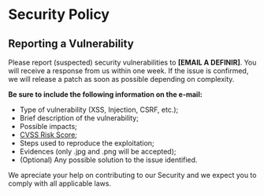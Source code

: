 # Security Policy

## Reporting a Vulnerability

Please report (suspected) security vulnerabilities to **[EMAIL A DEFINIR]**. You will receive a response from us within one week. If the issue is confirmed, we will release a patch as soon as possible depending on complexity.

**Be sure to include the following information on the e-mail:**
* Type of vulnerability (XSS, Injection, CSRF, etc.);
* Brief description of the vulnerability;
* Possible impacts;
* [CVSS Risk Score](https://nvd.nist.gov/vuln-metrics/cvss/v3-calculator);
* Steps used to reproduce the exploitation;
* Evidences (only .jpg and .png will be accepted);
* (Optional) Any possible solution to the issue identified.

We apreciate your help on contributing to our Security and we expect you to comply with all applicable laws.
